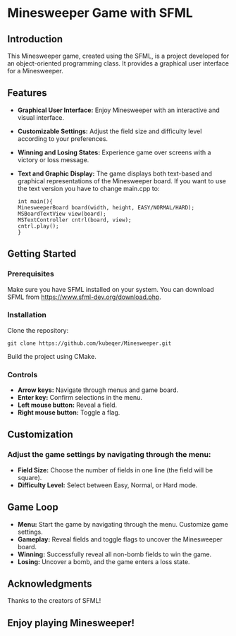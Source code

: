 Minesweeper Game with SFML
==========================

Introduction
------------
This Minesweeper game, created using the SFML, is a project developed for an object-oriented programming class.
It provides a graphical user interface for a Minesweeper.

Features
--------

*   **Graphical User Interface:** Enjoy Minesweeper with an interactive and visual interface.
*   **Customizable Settings:** Adjust the field size and difficulty level according to your preferences.
*   **Winning and Losing States:** Experience game over screens with a victory or loss message.
*   **Text and Graphic Display:** The game displays both text-based and graphical representations of the Minesweeper board.
    If you want to use the text version you have to change main.cpp to:
        
        int main(){
        MinesweeperBoard board(width, height, EASY/NORMAL/HARD);
        MSBoardTextView view(board);
        MSTextController cntrl(board, view);
        cntrl.play();
        }


Getting Started
---------------
### Prerequisites

Make sure you have SFML installed on your system. You can download SFML from https://www.sfml-dev.org/download.php.
### Installation

Clone the repository:

    git clone https://github.com/kubeqer/Minesweeper.git

Build the project using CMake.


### Controls

* **Arrow keys:** Navigate through menus and game board.
* **Enter key:** Confirm selections in the menu.
* **Left mouse button:** Reveal a field.
* **Right mouse button:** Toggle a flag.

Customization
------------

### Adjust the game settings by navigating through the menu:

* **Field Size:** Choose the number of fields in one line (the field will be square).
* **Difficulty Level:** Select between Easy, Normal, or Hard mode.

Game Loop
----------

* **Menu:** Start the game by navigating through the menu. Customize game settings.
* **Gameplay:** Reveal fields and toggle flags to uncover the Minesweeper board.
* **Winning:** Successfully reveal all non-bomb fields to win the game.
* **Losing:** Uncover a bomb, and the game enters a loss state.

Acknowledgments
---------------

Thanks to the creators of SFML!

Enjoy playing Minesweeper!
----------------------